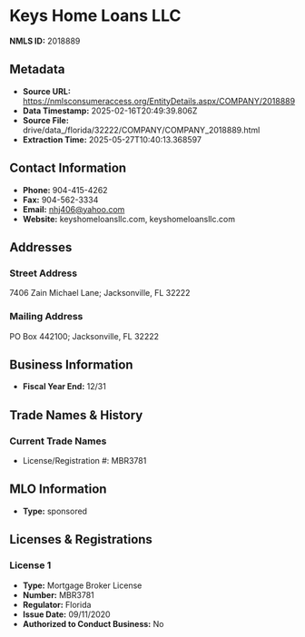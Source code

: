 # Keys Home Loans LLC

**NMLS ID:** 2018889

## Metadata
- **Source URL:** https://nmlsconsumeraccess.org/EntityDetails.aspx/COMPANY/2018889
- **Data Timestamp:** 2025-02-16T20:49:39.806Z
- **Source File:** drive/data_/florida/32222/COMPANY/COMPANY_2018889.html
- **Extraction Time:** 2025-05-27T10:40:13.368597

## Contact Information
- **Phone:** 904-415-4262
- **Fax:** 904-562-3334
- **Email:** nhj406@yahoo.com
- **Website:** keyshomeloansllc.com, keyshomeloansllc.com

## Addresses
### Street Address
7406 Zain Michael Lane; Jacksonville, FL 32222

### Mailing Address
PO Box 442100; Jacksonville, FL 32222

## Business Information
- **Fiscal Year End:** 12/31

## Trade Names & History
### Current Trade Names
- License/Registration #: MBR3781

## MLO Information
- **Type:** sponsored

## Licenses & Registrations

### License 1
- **Type:** Mortgage Broker License
- **Number:** MBR3781
- **Regulator:** Florida
- **Issue Date:** 09/11/2020
- **Authorized to Conduct Business:** No
